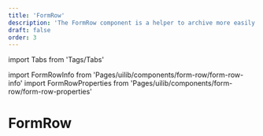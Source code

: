 ```yaml
---
title: 'FormRow'
description: 'The FormRow component is a helper to archive more easily often used DNB form layout setups.'
draft: false
order: 3
---
```


import Tabs from 'Tags/Tabs'

import FormRowInfo from 'Pages/uilib/components/form-row/form-row-info'
import FormRowProperties from 'Pages/uilib/components/form-row/form-row-properties'

# FormRow

<Tabs>
  <Tabs.Content>
    <FormRowInfo />
  </Tabs.Content>
  <Tabs.Content>
    <FormRowProperties />
  </Tabs.Content>
</Tabs>
